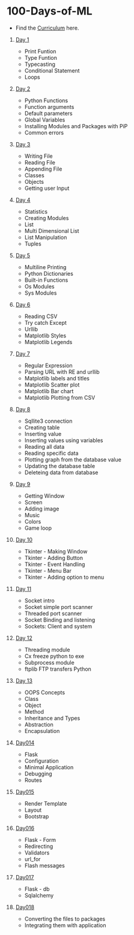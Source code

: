 # 100-Days-of-ML
 - Find the [Curriculum](https://github.com/ShankarDhandapani/100-Days-of-ML/blob/master/Curriculum.md) here.

 1. [Day 1](Day001.ipynb)
    * Print Funtion
    * Type Funtion 
    * Typecasting
    * Conditional Statement
    * Loops

 2. [Day 2](Day002.ipynb)
    * Python Functions
    * Function arguments
    * Default parameters
    * Global Variables
    * Installing Modules and Packages with PiP
    * Common errors

 3. [Day 3](Day003.ipynb)
    * Writing File
    * Reading File
    * Appending File
    * Classes
    * Objects
    * Getting user Input
 4. [Day 4](Day004.ipynb)
    * Statistics
    * Creating Modules
    * List
    * Multi Dimensional List
    * List Manipulation
    * Tuples
5. [Day 5](Day005.ipynb)
    * Multiline Printing
    * Python Dictionaries
    * Built-in Functions
    * Os Modules
    * Sys Modules
6. [Day 6](Day006.ipynb)
    * Reading CSV
    * Try catch Except
    * Urllib
    * Matplotlib Styles
    * Matplotlib Legends
7. [Day 7](Day007.ipynb)
    * Regular Expression
    * Parsing URL with RE and urllib
    * Matplotlib labels and titles
    * Matplotlib Scatter plot
    * Matplotlib Bar chart
    * Matplotlib Plotting from CSV
8. [Day 8](Day008.ipynb)
    * Sqllite3 connection
    * Creating table
    * Inserting value
    * Inserting values using variables
    * Reading all data
    * Reading specific data
    * Plotting graph from the database value
    * Updating the database table
    * Deleteing data from database
9. [Day 9](Day009.ipynb)
    * Getting Window
    * Screen
    * Adding image
    * Music
    * Colors
    * Game loop
10. [Day 10](Day010.ipynb)
    * Tkinter - Making Window
    * Tkinter - Adding Button
    * Tkinter - Event Handling
    * Tkinter - Menu Bar
    * Tkinter - Adding option to menu
11. [Day 11](Day011.ipynb)
    * Socket intro
    * Socket simple port scanner
    * Threaded port scanner
    * Socket Binding and listening
    * Sockets: Client and system
12. [Day 12](Day012.ipynb)
    * Threading module
    * Cx freeze python to exe
    * Subprocess module
    * ftplib FTP transfers Python
13. [Day 13](Day013.ipynb)
    * OOPS Concepts
    * Class
    * Object
    * Method
    * Inheritance and Types
    * Abstraction
    * Encapsulation
14. [Day014](Day014.py)
    * Flask
    * Configuration
    * Minimal Application
    * Debugging
    * Routes
15. [Day015](Day015.py)
    * Render Template
    * Layout
    * Bootstrap
16. [Day016](Day016.py)
    * Flask - Form
    * Redirecting
    * Validators
    * url_for
    * Flash messages
17. [Day017](Day017.py)
    * Flask - db
    * Sqlalchemy
18. [Day018](Day018.py)
    * Converting the files to packages
    * Integrating them with application